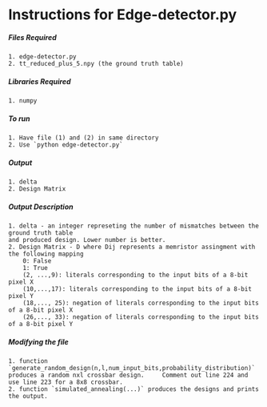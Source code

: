 # Instructions for Edge-detector.py 

##### Files Required ###########################
	1. edge-detector.py
	2. tt_reduced_plus_5.npy (the ground truth table)

##### Libraries Required ########################
	1. numpy

##### To run ####################################
	1. Have file (1) and (2) in same directory
	2. Use `python edge-detector.py`

##### Output ######################################
	1. delta
	2. Design Matrix

##### Output Description ###########################
	1. delta - an integer represeting the number of mismatches between the ground truth table 
	and produced design. Lower number is better.
	2. Design Matrix - D where Dij represents a memristor assingment with the following mapping
		0: False
		1: True
		(2, ...,9): literals corresponding to the input bits of a 8-bit pixel X
		(10,...,17): literals corresponding to the input bits of a 8-bit pixel Y
		(18,..., 25): negation of literals corresponding to the input bits of a 8-bit pixel X
		(26,..., 33): negation of literals corresponding to the input bits of a 8-bit pixel Y

##### Modifying the file #############################
	1. function `generate_random_design(n,l,num_input_bits,probability_distribution)` produces a random nxl crossbar design. 	 Comment out line 224 and use line 223 for a 8x8 crossbar.
	2. function `simulated_annealing(...)` produces the designs and prints the output.
